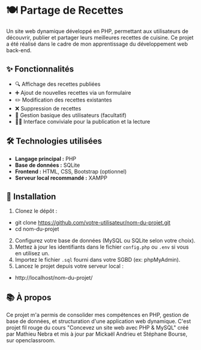 # 🍽️ Partage de Recettes

Un site web dynamique développé en PHP, permettant aux utilisateurs de découvrir, publier et partager leurs meilleures recettes de cuisine. Ce projet a été réalisé dans le cadre de mon apprentissage du développement web back-end.

## ✨ Fonctionnalités

* 🔍 Affichage des recettes publiées
* ➕ Ajout de nouvelles recettes via un formulaire
* ✏️ Modification des recettes existantes
* ❌ Suppression de recettes
* 👥 Gestion basique des utilisateurs (facultatif)
* 🧑‍🍳 Interface conviviale pour la publication et la lecture

## 🛠️ Technologies utilisées

* **Langage principal :** PHP
* **Base de données :** SQLite
* **Frontend :** HTML, CSS, Bootstrap (optionnel)
* **Serveur local recommandé :** XAMPP

## 🚀 Installation

1. Clonez le dépôt :
- git clone https://github.com/votre-utilisateur/nom-du-projet.git
- cd nom-du-projet

2. Configurez votre base de données (MySQL ou SQLite selon votre choix).
3. Mettez à jour les identifiants dans le fichier `config.php` ou `.env` si vous en utilisez un.
4. Importez le fichier `.sql` fourni dans votre SGBD (ex: phpMyAdmin).
5. Lancez le projet depuis votre serveur local :
- http://localhost/nom-du-projet/


## 📚 À propos

Ce projet m'a permis de consolider mes compétences en PHP, gestion de base de données, et structuration d'une application web dynamique. C'est projet fil rouge du cours "Concevez un site web avec PHP & MySQL" créé par Mathieu Nebra et mis à jour par Mickaël Andrieu et Stéphane Bourse, sur openclassroom.
